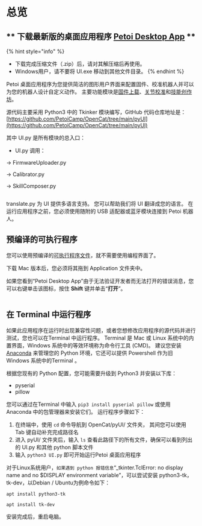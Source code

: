 # 总览

## \*\* 下载最新版的桌面应用程序 [Petoi Desktop App](https://github.com/PetoiCamp/OpenCat/releases) \*\* <a href="#xia-zai-zui-xin-ban-de-zhuo-mian-ying-yong-cheng-xu-petoi-desktop-app" id="xia-zai-zui-xin-ban-de-zhuo-mian-ying-yong-cheng-xu-petoi-desktop-app"></a>

{% hint style="info" %}
* 下载完成压缩文件（.zip）后，请对其解压缩后再使用。
* Windows用户，请不要将 UI.exe 移动到其他文件目录。
{% endhint %}

Petoi 桌面应用程序为您提供简洁的图形用户界面来配置固件、校准机器人并可以为您的机器人设计自定义动作。 主要功能模块是[固件上载](https://docs.petoi.com/chinese/zhuo-mian-ying-yong/gu-jian-shang-zai)、[关节校准](https://docs.petoi.com/chinese/zhuo-mian-ying-yong/guan-jie-jiao-zhun)和[技能创作坊](https://docs.petoi.com/chinese/zhuo-mian-ying-yong/ji-neng-chuang-zuo-fang)。

源代码主要采用 Python3 中的 Tkinker 模块编写，GitHub 代码仓库地址是： [https://github.com/PetoiCamp/OpenCat/tree/main/pyUI](https://github.com/PetoiCamp/OpenCat/tree/main/pyUI)

其中 UI.py 是所有模块的总入口：

* UI.py 调用：

-> FirmwareUploader.py

-> Calibrator.py

-> SkillComposer.py

<figure><img src="https://docs.petoi.com/~gitbook/image?url=https%3A%2F%2F201656985-files.gitbook.io%2F%7E%2Ffiles%2Fv0%2Fb%2Fgitbook-x-prod.appspot.com%2Fo%2Fspaces%252F-MQ6a951Q6Jn1Zzt5Ajr-3369173170%252Fuploads%252FQQgSvJjjslg464v1hdfS%252Fimage.png%3Falt%3Dmedia%26token%3D6c9f7baa-0126-42f3-a3f8-9ab2418d597c&#x26;width=768&#x26;dpr=4&#x26;quality=100&#x26;sign=e211ad9&#x26;sv=2" alt=""><figcaption></figcaption></figure>

translate.py 为 UI 提供多语言支持。 您可以帮助我们将 UI 翻译成您的语言。 在运行应用程序之前，您必须使用随附的 USB 适配器或蓝牙模块连接到 Petoi 机器人。

## 预编译的可执行程序 <a href="#yu-bian-yi-de-ke-zhi-xing-cheng-xu" id="yu-bian-yi-de-ke-zhi-xing-cheng-xu"></a>

您可以使用预编译的[可执行程序文件](https://github.com/PetoiCamp/OpenCat/releases)，就不需要使用编程界面了。

下载 Mac 版本后，您必须将其拖到 Application 文件夹中。

如果您看到“Petoi Desktop App”由于无法验证开发者而无法打开的错误消息，您可以右键单击该图标，按住 **Shift** 键并单击“**打开**”。

<figure><img src="https://docs.petoi.com/~gitbook/image?url=https%3A%2F%2F201656985-files.gitbook.io%2F%7E%2Ffiles%2Fv0%2Fb%2Fgitbook-x-prod.appspot.com%2Fo%2Fspaces%252F-MQ6a951Q6Jn1Zzt5Ajr-3369173170%252Fuploads%252FItMETy2tWAPs0ULz6ab0%252FMac_right_open.JPG%3Falt%3Dmedia%26token%3D9d165dd9-e5b4-4dcf-bcd1-ff90fb468ee7&#x26;width=768&#x26;dpr=4&#x26;quality=100&#x26;sign=645971b9&#x26;sv=2" alt=""><figcaption></figcaption></figure>

## 在 Terminal 中运行程序 <a href="#zai-terminal-zhong-yun-xing-cheng-xu" id="zai-terminal-zhong-yun-xing-cheng-xu"></a>

如果此应用程序在运行时出现兼容性问题，或者您想修改应用程序的源代码并进行测试，您也可以在Terminal 中运行程序。 Terminal 是 Mac 或 Linux 系统中的内置界面，Windows 系统中的等效环境称为命令行工具 (CMD)。 建议您安装 [Anaconda](https://www.anaconda.com/) 来管理您的 Python 环境，它还可以提供 Powershell 作为旧 Windows 系统中的Terminal 。

根据您现有的 Python 配置，您可能需要升级到 Python3 并安装以下库：

* pyserial
* pillow

您可以通过在Terminal 中输入 `pip3 install pyserial pillow` 或使用 Anaconda 中的包管理器来安装它们。 运行程序步骤如下：

1. 在终端中，使用 `cd` 命令导航到 OpenCat/pyUI/ 文件夹， 其间您可以使用 Tab 键自动补充完成路径名
2. 进入 pyUI/ 文件夹后，输入 `ls` 查看此路径下的所有文件，确保可以看到列出的 UI.py 和其他 python 脚本文件
3. 输入 `python3 UI.py` 即可开始运行Petoi 桌面应用程序

对于Linux系统用户，`如果遇到 python 报错信息`“\_tkinter.TclError: no display name and no $DISPLAY environment variable”，可以尝试安装 python3-tk，tk-dev，以Debian / Ubuntu为例命令如下：

`apt install python3-tk`

`apt install tk-dev`

安装完成后，重启电脑。
